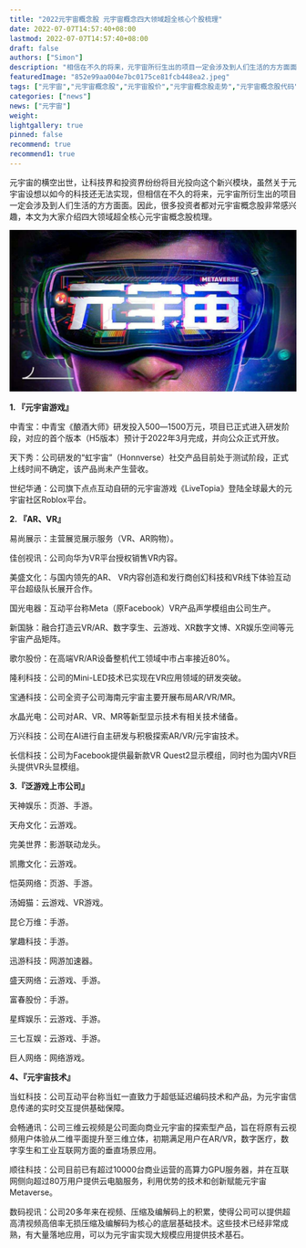 ```yaml
---
title: "2022元宇宙概念股 元宇宙概念四大领域超全核心个股梳理"
date: 2022-07-07T14:57:40+08:00
lastmod: 2022-07-07T14:57:40+08:00
draft: false
authors: ["Simon"]
description: "相信在不久的将来，元宇宙所衍生出的项目一定会涉及到人们生活的方方面面。因此，很多投资者都对元宇宙概念股非常感兴趣，本文为大家介绍四大领域超全核心元宇宙概念股梳理。"
featuredImage: "852e99aa004e7bc0175ce81fcb448ea2.jpeg"
tags: ["元宇宙","元宇宙概念股","元宇宙股价","元宇宙概念股走势","元宇宙概念股代码","元宇宙股票"]
categories: ["news"]
news: ["元宇宙"]
weight: 
lightgallery: true
pinned: false
recommend: true
recommend1: true
---
```


元宇宙的横空出世，让科技界和投资界纷纷将目光投向这个新兴模块，虽然关于元宇宙设想以如今的科技还无法实现，但相信在不久的将来，元宇宙所衍生出的项目一定会涉及到人们生活的方方面面。因此，很多投资者都对元宇宙概念股非常感兴趣，本文为大家介绍四大领域超全核心元宇宙概念股梳理。

![配图](852e99aa004e7bc0175ce81fcb448ea2.jpeg)

**1. 『元宇宙游戏』**

中青宝：中青宝《酿酒大师》研发投入500―1500万元，项目已正式进入研发阶段，对应的首个版本（H5版本）预计于2022年3月完成，并向公众正式开放。

天下秀：公司研发的“虹宇宙”（Honnverse）社交产品目前处于测试阶段，正式上线时间不确定，该产品尚未产生营收。

世纪华通：公司旗下点点互动自研的元宇宙游戏《LiveTopia》登陆全球最大的元宇宙社区Roblox平台。

**2. 『AR、VR』**

易尚展示：主营展览展示服务（VR、AR购物）。

佳创视讯：公司向华为VR平台授权销售VR内容。

美盛文化：与国内领先的AR、 VR内容创造和发行商创幻科技和VR线下体验互动平台超级队长展开合作。

国光电器：互动平台称Meta（原Facebook）VR产品声学模组由公司生产。

新国脉：融合打造云VR/AR、数字孪生、云游戏、XR数字文博、XR娱乐空间等元宇宙产品矩阵。

歌尔股份：在高端VR/AR设备整机代工领域中市占率接近80%。

隆利科技：公司的Mini-LED技术已实现在VR应用领域的研发突破。

宝通科技：公司全资子公司海南元宇宙主要开展布局AR/VR/MR。

水晶光电：公司对AR、VR、MR等新型显示技术有相关技术储备。

万兴科技：公司在AI进行自主研发与积极探索AR/VR/元宇宙技术。

长信科技：公司为Facebook提供最新款VR Quest2显示模组，同时也为国内VR巨头提供VR头显模组。

**3.『泛游戏上市公司』**

天神娱乐：页游、手游。

天舟文化：云游戏。

完美世界：影游联动龙头。

凯撒文化：云游戏。

恺英网络：页游、手游。

汤姆猫：云游戏、VR游戏。

昆仑万维：手游。

掌趣科技：手游。

迅游科技：网游加速器。

盛天网络：云游戏、手游。

富春股份：手游。

星辉娱乐：云游戏、手游。

三七互娱：云游戏、手游。

巨人网络：网络游戏。

**4、『元宇宙技术』**

当虹科技：公司互动平台称当虹一直致力于超低延迟编码技术和产品，为元宇宙信息传递的实时交互提供基础保障。

会畅通讯：公司三维云视频是公司面向商业元宇宙的探索型产品，旨在将原有云视频用户体验从二维平面提升至三维立体，初期满足用户在AR/VR，数字医疗，数字孪生和工业互联网方面的垂直场景应用。

顺往科技：公司目前已有超过10000台商业运营的高算力GPU服务器，并在互联网侧向超过80万用户提供云电脑服务，利用优势的技术和创新赋能元宇宙Metaverse。

数码视讯：公司20多年来在视频、压缩及编解码上的积累，使得公司可以提供超高清视频高倍率无损压缩及编解码为核心的底层基础技术。这些技术已经非常成熟，有大量落地应用，可以为元宇宙实现大规模应用提供技术基石。